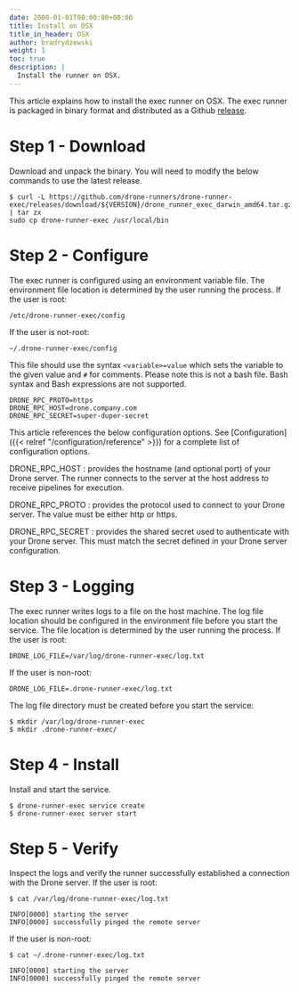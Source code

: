 ```yaml
---
date: 2000-01-01T00:00:00+00:00
title: Install on OSX
title_in_header: OSX
author: bradrydzewski
weight: 1
toc: true
description: |
  Install the runner on OSX.
---
```


This article explains how to install the exec runner on OSX. The exec runner is packaged in binary format and distributed as a Github [release](https://github.com/drone-runners/drone-runner-exec/releases).

# Step 1 - Download

Download and unpack the binary. You will need to modify the below commands to use the latest release.

```text
$ curl -L https://github.com/drone-runners/drone-runner-exec/releases/download/${VERSION}/drone_runner_exec_darwin_amd64.tar.gz | tar zx
sudo cp drone-runner-exec /usr/local/bin
```

# Step 2 - Configure

The exec runner is configured using an environment variable file. The environment file location is determined by the user running the process. If the user is root: 

```
/etc/drone-runner-exec/config
```

If the user is not-root:

```
~/.drone-runner-exec/config
```

This file should use the syntax `<variable>=value` which sets the variable to the given value and `#` for comments. Please note this is not a bash file. Bash syntax and Bash expressions are not supported.

```
DRONE_RPC_PROTO=https
DRONE_RPC_HOST=drone.company.com
DRONE_RPC_SECRET=super-duper-secret
```

This article references the below configuration options. See [Configuration]({{< relref "/configuration/reference" >}}) for a complete list of configuration options.

DRONE_RPC_HOST
: provides the hostname (and optional port) of your Drone server. The runner connects to the server at the host address to receive pipelines for execution.

DRONE_RPC_PROTO
: provides the protocol used to connect to your Drone server. The value must be either http or https.

DRONE_RPC_SECRET
: provides the shared secret used to authenticate with your Drone server. This must match the secret defined in your Drone server configuration.

# Step 3 - Logging

The exec runner writes logs to a file on the host machine. The log file location should be configured in the environment file before you start the service. The file location is determined by the user running the process. If the user is root: 

```
DRONE_LOG_FILE=/var/log/drone-runner-exec/log.txt
```

If the user is non-root:

```
DRONE_LOG_FILE=.drone-runner-exec/log.txt
```

The log file directory must be created before you start the service:

```
$ mkdir /var/log/drone-runner-exec
$ mkdir .drone-runner-exec/
```

# Step 4 - Install

Install and start the service.

```
$ drone-runner-exec service create
$ drone-runner-exec server start
```

# Step 5 - Verify

Inspect the logs and verify the runner successfully established a connection with the Drone server. If the user is root:

```
$ cat /var/log/drone-runner-exec/log.txt

INFO[0000] starting the server
INFO[0000] successfully pinged the remote server
```

If the user is non-root:

```
$ cat ~/.drone-runner-exec/log.txt

INFO[0000] starting the server
INFO[0000] successfully pinged the remote server
```
